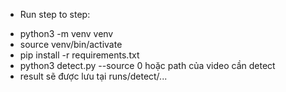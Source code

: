 - Run step to step:
+ python3 -m venv venv  
+ source venv/bin/activate
+ pip install -r requirements.txt
+ python3 detect.py --source 0 hoặc path của video cần detect
+ result sẽ được lưu tại runs/detect/...
